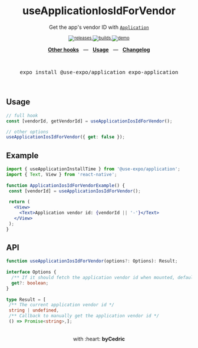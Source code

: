 <div align="center">  
    <h1>useApplicationIosIdForVendor</h1>  
    <p>Get the app's vendor ID with <a href="https://docs.expo.io/versions/latest/sdk/application/"><code>Application</code></a></p>  
    <sup>  
        <a href="https://github.com/bycedric/use-expo/releases">  
            <img src="https://img.shields.io/github/release/byCedric/use-expo/all.svg?style=flat-square" alt="releases" />  
        </a>  
        <a href="https://github.com/bycedric/use-expo/actions">  
            <img src="https://img.shields.io/github/workflow/status/byCedric/use-expo/Packages/master.svg?style=flat-square" alt="builds" />  
        </a>  
        <a href="https://exp.host/@bycedric/use-expo">  
            <img src="https://img.shields.io/badge/demo-expo.io-lightgrey.svg?style=flat-square" alt="demo" />  
        </a>  
    </sup>  
    <br />  
    <p align="center">  
        <a href="https://github.com/byCedric/use-expo#readme"><b>Other hooks</b></a>  
        &nbsp;&nbsp;&mdash;&nbsp;&nbsp;  
        <a href="https://github.com/byCedric/use-expo#usage"><b>Usage</b></a>  
        &nbsp;&nbsp;&mdash;&nbsp;&nbsp;  
        <a href="https://github.com/byCedric/use-expo/blob/master/CHANGELOG.md"><b>Changelog</b></a>  
    </p>  
    <br />  
    <pre>expo install @use-expo/application expo-application</pre>  
    <br />  
</div>  
  
## Usage  
  
```jsx  
// full hook  
const [vendorId, getVendorId] = useApplicationIosIdForVendor();  

// other options  
useApplicationIosIdForVendor({ get: false });  
```  
  
  
## Example  
  
```jsx  
import { useApplicationInstallTime } from '@use-expo/application';  
import { Text, View } from 'react-native';  
  
function ApplicationIosIdForVendorExample() {  
 const [vendorId] = useApplicationIosIdForVendor(); 
  
 return (
   <View>
     <Text>Application vendor id: {vendorId || '-'}</Text>
   </View>
 );
}   
```  
  
  
## API  
  
```ts    
function useApplicationIosIdForVendor(options?: Options): Result;  
  
interface Options {  
  /** If it should fetch the application vendor id when mounted, defaults to `true` */  
  get?: boolean;  
}
  
type Result = [  
 /** The current application vendor id */
 string | undefined,
 /** Callback to manually get the application vendor id */
 () => Promise<string>,];  
```  
  
<div align="center">  
    <br />  
    with :heart: <strong>byCedric</strong>  
    <br />  
</div>
